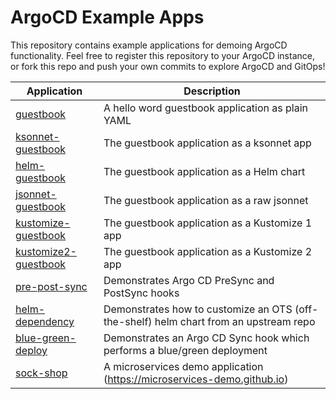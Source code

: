 # ArgoCD Example Apps

This repository contains example applications for demoing ArgoCD functionality. Feel free
to register this repository to your ArgoCD instance, or fork this repo and push your own commits
to explore ArgoCD and GitOps!

| Application | Description |
|-------------|-------------|
| [guestbook](guestbook/) | A hello word guestbook application as plain YAML |
| [ksonnet-guestbook](ksonnet-guestbook/) | The guestbook application as a ksonnet app |
| [helm-guestbook](helm-guestbook/) | The guestbook application as a Helm chart |
| [jsonnet-guestbook](jsonnet-guestbook/) | The guestbook application as a raw jsonnet |
| [kustomize-guestbook](kustomize-guestbook/) | The guestbook application as a Kustomize 1 app |
| [kustomize2-guestbook](kustomize2-guestbook/) | The guestbook application as a Kustomize 2 app |
| [pre-post-sync](pre-post-sync/) | Demonstrates Argo CD PreSync and PostSync hooks |
| [helm-dependency](helm-dependency/) | Demonstrates how to customize an OTS (off-the-shelf) helm chart from an upstream repo |
| [blue-green-deploy](blue-green-deploy/) | Demonstrates an Argo CD Sync hook which performs a blue/green deployment |
| [sock-shop](sock-shop/) | A microservices demo application (https://microservices-demo.github.io) |

